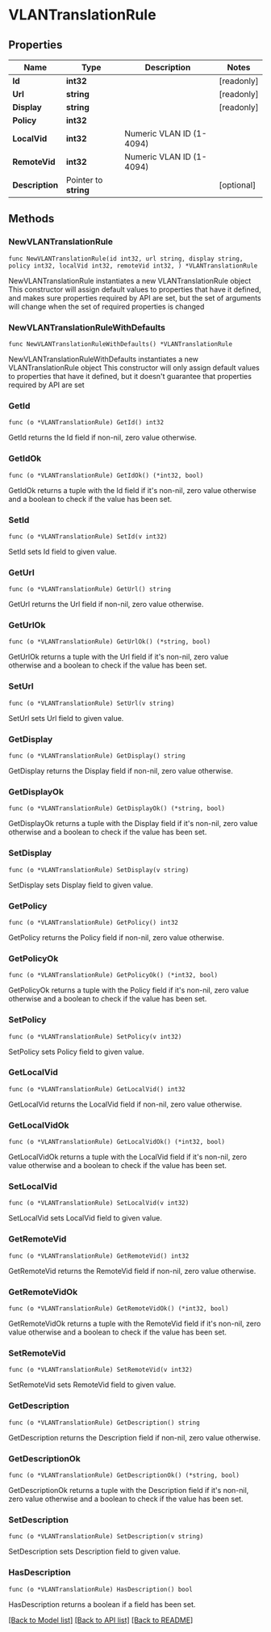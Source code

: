 # VLANTranslationRule

## Properties

Name | Type | Description | Notes
------------ | ------------- | ------------- | -------------
**Id** | **int32** |  | [readonly] 
**Url** | **string** |  | [readonly] 
**Display** | **string** |  | [readonly] 
**Policy** | **int32** |  | 
**LocalVid** | **int32** | Numeric VLAN ID (1-4094) | 
**RemoteVid** | **int32** | Numeric VLAN ID (1-4094) | 
**Description** | Pointer to **string** |  | [optional] 

## Methods

### NewVLANTranslationRule

`func NewVLANTranslationRule(id int32, url string, display string, policy int32, localVid int32, remoteVid int32, ) *VLANTranslationRule`

NewVLANTranslationRule instantiates a new VLANTranslationRule object
This constructor will assign default values to properties that have it defined,
and makes sure properties required by API are set, but the set of arguments
will change when the set of required properties is changed

### NewVLANTranslationRuleWithDefaults

`func NewVLANTranslationRuleWithDefaults() *VLANTranslationRule`

NewVLANTranslationRuleWithDefaults instantiates a new VLANTranslationRule object
This constructor will only assign default values to properties that have it defined,
but it doesn't guarantee that properties required by API are set

### GetId

`func (o *VLANTranslationRule) GetId() int32`

GetId returns the Id field if non-nil, zero value otherwise.

### GetIdOk

`func (o *VLANTranslationRule) GetIdOk() (*int32, bool)`

GetIdOk returns a tuple with the Id field if it's non-nil, zero value otherwise
and a boolean to check if the value has been set.

### SetId

`func (o *VLANTranslationRule) SetId(v int32)`

SetId sets Id field to given value.


### GetUrl

`func (o *VLANTranslationRule) GetUrl() string`

GetUrl returns the Url field if non-nil, zero value otherwise.

### GetUrlOk

`func (o *VLANTranslationRule) GetUrlOk() (*string, bool)`

GetUrlOk returns a tuple with the Url field if it's non-nil, zero value otherwise
and a boolean to check if the value has been set.

### SetUrl

`func (o *VLANTranslationRule) SetUrl(v string)`

SetUrl sets Url field to given value.


### GetDisplay

`func (o *VLANTranslationRule) GetDisplay() string`

GetDisplay returns the Display field if non-nil, zero value otherwise.

### GetDisplayOk

`func (o *VLANTranslationRule) GetDisplayOk() (*string, bool)`

GetDisplayOk returns a tuple with the Display field if it's non-nil, zero value otherwise
and a boolean to check if the value has been set.

### SetDisplay

`func (o *VLANTranslationRule) SetDisplay(v string)`

SetDisplay sets Display field to given value.


### GetPolicy

`func (o *VLANTranslationRule) GetPolicy() int32`

GetPolicy returns the Policy field if non-nil, zero value otherwise.

### GetPolicyOk

`func (o *VLANTranslationRule) GetPolicyOk() (*int32, bool)`

GetPolicyOk returns a tuple with the Policy field if it's non-nil, zero value otherwise
and a boolean to check if the value has been set.

### SetPolicy

`func (o *VLANTranslationRule) SetPolicy(v int32)`

SetPolicy sets Policy field to given value.


### GetLocalVid

`func (o *VLANTranslationRule) GetLocalVid() int32`

GetLocalVid returns the LocalVid field if non-nil, zero value otherwise.

### GetLocalVidOk

`func (o *VLANTranslationRule) GetLocalVidOk() (*int32, bool)`

GetLocalVidOk returns a tuple with the LocalVid field if it's non-nil, zero value otherwise
and a boolean to check if the value has been set.

### SetLocalVid

`func (o *VLANTranslationRule) SetLocalVid(v int32)`

SetLocalVid sets LocalVid field to given value.


### GetRemoteVid

`func (o *VLANTranslationRule) GetRemoteVid() int32`

GetRemoteVid returns the RemoteVid field if non-nil, zero value otherwise.

### GetRemoteVidOk

`func (o *VLANTranslationRule) GetRemoteVidOk() (*int32, bool)`

GetRemoteVidOk returns a tuple with the RemoteVid field if it's non-nil, zero value otherwise
and a boolean to check if the value has been set.

### SetRemoteVid

`func (o *VLANTranslationRule) SetRemoteVid(v int32)`

SetRemoteVid sets RemoteVid field to given value.


### GetDescription

`func (o *VLANTranslationRule) GetDescription() string`

GetDescription returns the Description field if non-nil, zero value otherwise.

### GetDescriptionOk

`func (o *VLANTranslationRule) GetDescriptionOk() (*string, bool)`

GetDescriptionOk returns a tuple with the Description field if it's non-nil, zero value otherwise
and a boolean to check if the value has been set.

### SetDescription

`func (o *VLANTranslationRule) SetDescription(v string)`

SetDescription sets Description field to given value.

### HasDescription

`func (o *VLANTranslationRule) HasDescription() bool`

HasDescription returns a boolean if a field has been set.


[[Back to Model list]](../README.md#documentation-for-models) [[Back to API list]](../README.md#documentation-for-api-endpoints) [[Back to README]](../README.md)


